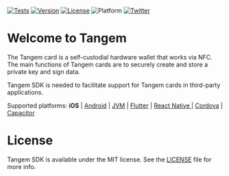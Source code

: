 [![Tests](https://github.com/tangem/tangem-sdk-ios/actions/workflows/tests.yml/badge.svg?branch=master)](https://github.com/tangem/tangem-sdk-ios/actions/workflows/tests.yml)
[![Version](https://img.shields.io/cocoapods/v/TangemSdk.svg?style=flat)](https://cocoapods.org/pods/TangemSdk)
[![License](https://img.shields.io/cocoapods/l/TangemSdk.svg?style=flat)](LICENSE)
![Platform](https://img.shields.io/cocoapods/p/TangemSdk)
[![Twitter](https://img.shields.io/twitter/follow/tangem?style=flat)](http://twitter.com/tangem)


# Welcome to Tangem

The Tangem card is a self-custodial hardware wallet that works via NFC. The main functions of Tangem cards are to securely create and store a private key and sign data.

Tangem SDK is needed to facilitate support for Tangem cards in third-party applications.

Supported platforms: **iOS** | [Android](https://github.com/tangem/tangem-sdk-android) | [JVM](https://github.com/tangem/tangem-sdk-android) | [Flutter](https://github.com/tangem/tangem-sdk-flutter) | [React Native ](https://github.com/tangem/tangem-sdk-react-native) | [Cordova](https://github.com/tangem/tangem-sdk-cordova) | [Capacitor](https://github.com/tangem/tangem-sdk-cordova)
 
# License

Tangem SDK is available under the MIT license. See the [LICENSE](LICENSE) file for more info.
